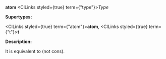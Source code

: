 **atom** <ClLinks styled={true} term={"type"}><i>Type</i></ClLinks> 



**Supertypes:** 



<ClLinks styled={true} term={"atom"}><b>atom</b></ClLinks>, <ClLinks styled={true} term={"t"}><b>t</b></ClLinks> 



**Description:** 



It is equivalent to (not cons). 







 



 



